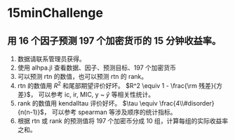 # 15minChallenge

## 用 16 个因子预测 197 个加密货币的 15 分钟收益率。
1. 数据请联系管理员获得。
2. 使用 alhpa.jl 查看数据、因子、预测目标、197 个加密货币
3. 可以预测 rtn 的数值，也可以预测 rtn 的 rank。
4. rtn 的数值用 $R^2$ 和尾部期望评价好坏。
   $R^2 \equiv 1 - \frac{\rm 残差}{方差}$，
   可以参考 ic, ir, MIC, y ~ $\hat{y}$ 等相关性统计。
5. rank 的数值用 kendalltau 评价好坏。
   $\tau \equiv \frac{4\\#disorder}{n(n-1)}$，
   可以参考 spearman 等涉及顺序的统计指标。
6. 根据 rtn 或 rank 的预测值将 197 个加密币分成 10 组，计算每组的实际收益率之和。
 
